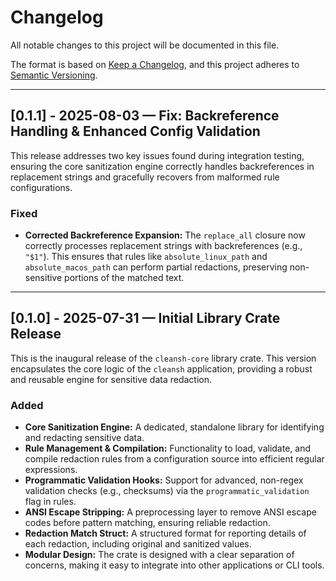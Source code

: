 # Changelog

All notable changes to this project will be documented in this file.

The format is based on [Keep a Changelog](https://keepachangelog.com/en/1.0.0/),
and this project adheres to [Semantic Versioning](https://semver.org/spec/v2.0.0.html).

---

## [0.1.1] - 2025-08-03 — Fix: Backreference Handling & Enhanced Config Validation

This release addresses two key issues found during integration testing, ensuring the core sanitization engine correctly handles backreferences in replacement strings and gracefully recovers from malformed rule configurations.

### Fixed

* **Corrected Backreference Expansion:** The `replace_all` closure now correctly processes replacement strings with backreferences (e.g., `"$1"`). This ensures that rules like `absolute_linux_path` and `absolute_macos_path` can perform partial redactions, preserving non-sensitive portions of the matched text.

---

## [0.1.0] - 2025-07-31 — Initial Library Crate Release

This is the inaugural release of the `cleansh-core` library crate. This version encapsulates the core logic of the `cleansh` application, providing a robust and reusable engine for sensitive data redaction.

### Added

* **Core Sanitization Engine:** A dedicated, standalone library for identifying and redacting sensitive data.
* **Rule Management & Compilation:** Functionality to load, validate, and compile redaction rules from a configuration source into efficient regular expressions.
* **Programmatic Validation Hooks:** Support for advanced, non-regex validation checks (e.g., checksums) via the `programmatic_validation` flag in rules.
* **ANSI Escape Stripping:** A preprocessing layer to remove ANSI escape codes before pattern matching, ensuring reliable redaction.
* **Redaction Match Struct:** A structured format for reporting details of each redaction, including original and sanitized values.
* **Modular Design:** The crate is designed with a clear separation of concerns, making it easy to integrate into other applications or CLI tools.